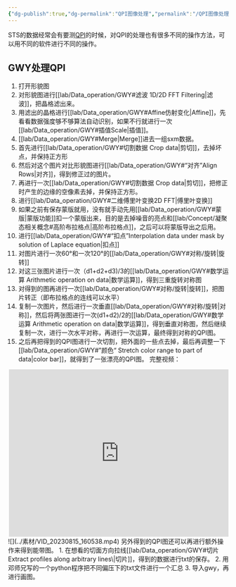 ```yaml
---
{"dg-publish":true,"dg-permalink":"QPI图像处理","permalink":"/QPI图像处理/","dgShowLocalGraph":true}
---
```


STS的数据经常会有要测[QPI](../Concept/凝聚态相关概念.md#QPI：)的时候，对QPI的处理也有很多不同的操作方法，可以用不同的软件进行不同的操作。
## GWY处理QPI
1. 打开形貌图
2. 对形貌图进行[[lab/Data_operation/GWY#滤波 1D/2D FFT Filtering\|滤波]]，把晶格滤出来。
3. 用滤出的晶格进行[[lab/Data_operation/GWY#Affine仿射变化\|Affine]]，先看看数据强度够不够算法自动识别，如果不行就进行一次[[lab/Data_operation/GWY#插值Scale\|插值]]。
4. [[lab/Data_operation/GWY#Merge\|Merge]]进去一组sxm数据。
5. 首先进行[[lab/Data_operation/GWY#切割数据 Crop data\|剪切]]，去掉坏点，并保持正方形
6. 然后对这个图片对比形貌图进行[[lab/Data_operation/GWY#“对齐”Align Rows\|对齐]]，得到修正过的图片。
7. 再进行一次[[lab/Data_operation/GWY#切割数据 Crop data\|剪切]]，把修正时产生的边缘的空像素去掉，并保持正方形。
8. 进行[[lab/Data_operation/GWY#二维傅里叶变换2D FFT\|傅里叶变换]]
9. 如果之前有保存蒙版就用，没有就手动先用[[lab/Data_operation/GWY#蒙版\|蒙版功能]]扣一个蒙版出来，目的是去掉噪音的亮点和[[lab/Concept/凝聚态相关概念#高阶布拉格点\|高阶布拉格点]]，之后可以将蒙版导出之后用。
10. 进行[[lab/Data_operation/GWY#“扣点”Interpolation data under mask by solution of Laplace equation\|扣点]]
11. 对图片进行一次60°和一次120°的[[lab/Data_operation/GWY#对称/旋转\|旋转]]
12. 对这三张图片进行一次（d1+d2+d3)/3的[[lab/Data_operation/GWY#数学运算 Arithmetic operation on data\|数学运算]]，得到三重旋转对称图
13. 对得到的图再进行一次[[lab/Data_operation/GWY#对称/旋转\|旋转]]，把图片转正（即布拉格点的连线可以水平）
14. 复制一次图片，然后进行一次垂直[[lab/Data_operation/GWY#对称/旋转\|对称]]，然后将两张图进行一次(d1+d2)/2的[[lab/Data_operation/GWY#数学运算 Arithmetic operation on data\|数学运算]]，得到垂直对称图，然后继续复制一次，进行一次水平对称，再进行一次运算，最终得到对称的QPI图。
15. 之后再把得到的QPI图进行一次切割，把外面的一些点去掉，最后再调整一下[[lab/Data_operation/GWY#”颜色“ Stretch color range to part of data\|color bar]]，就得到了一张漂亮的QPI图。
完整视频：
<div style="width: 500px;height: 380px;margin: 0px auto;">
        <iframe width="500px" height="380px" src="http://player.youku.com/embed/XMzcwNTY3NTM2MA" frameborder=0 allowfullscreen></iframe>
    </div>
![](../素材/VID_20230815_160538.mp4)
另外得到的QPI图还可以再进行额外操作来得到能带图。
1. 在想看的切面方向拉线[[lab/Data_operation/GWY#切片 Extract profiles along arbitrary lines\|切片]]，得到的数据进行txt的保存。
2. 用邓师兄写的一个python程序把不同偏压下的txt文件进行一个汇总
3. 导入gwy，再进行画图。
